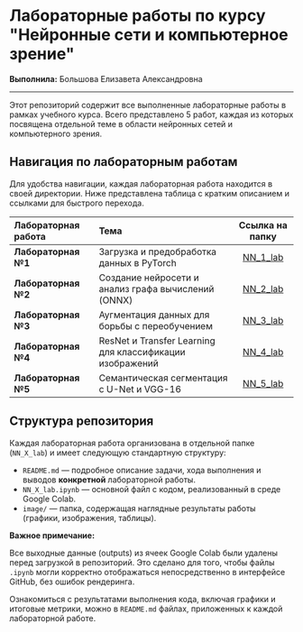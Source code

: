 # Лабораторные работы по курсу "Нейронные сети и компьютерное зрение"

**Выполнила:** Большова Елизавета Александровна

---

Этот репозиторий содержит все выполненные лабораторные работы в рамках учебного курса. Всего представлено 5 работ, каждая из которых посвящена отдельной теме в области нейронных сетей и компьютерного зрения.

## Навигация по лабораторным работам

Для удобства навигации, каждая лабораторная работа находится в своей директории. Ниже представлена таблица с кратким описанием и ссылками для быстрого перехода.

| Лабораторная работа | Тема                                         | Ссылка на папку                                  |
| :------------------ | :------------------------------------------- | :-----------------------------------------------: |
| **Лабораторная №1** | Загрузка и предобработка данных в PyTorch      | [NN_1_lab](./NN_1_lab/)                           |
| **Лабораторная №2** | Создание нейросети и анализ графа вычислений (ONNX) | [NN_2_lab](./NN_2_lab/)                      |
| **Лабораторная №3** | Аугментация данных для борьбы с переобучением  | [NN_3_lab](./NN_3_lab/)                           |
| **Лабораторная №4** | ResNet и Transfer Learning для классификации изображений | [NN_4_lab](./NN_4_lab/)                 |
| **Лабораторная №5** | Семантическая сегментация с U-Net и VGG-16      | [NN_5_lab](./NN_5_lab/)                          |

## Структура репозитория

Каждая лабораторная работа организована в отдельной папке (`NN_X_lab`) и имеет следующую стандартную структуру:

*   `README.md` — подробное описание задачи, хода выполнения и выводов **конкретной** лабораторной работы.
*   `NN_X_lab.ipynb` — основной файл с кодом, реализованный в среде Google Colab.
*   `image/` — папка, содержащая наглядные результаты работы (графики, изображения, таблицы).
  

**Важное примечание:**

Все выходные данные (outputs) из ячеек Google Colab были удалены перед загрузкой в репозиторий. Это сделано для того, чтобы файлы `.ipynb` могли корректно отображаться непосредственно в интерфейсе GitHub, без ошибок рендеринга.

Ознакомиться с результатами выполнения кода, включая графики и итоговые метрики, можно в `README.md` файлах, приложенных к каждой лабораторной работе.
